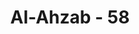 ---
title: "Al-Ahzab - 58"
no: 58
arabic_no: ٥٨
ayah: وَالَّذِيْنَ يُؤْذُوْنَ الْمُؤْمِنِيْنَ وَالْمُؤْمِنٰتِ بِغَيْرِ مَا اكْتَسَبُوْا فَقَدِ احْتَمَلُوْا بُهْتَانًا وَّاِثْمًا مُّبِيْنًا ࣖ 
translation: "Dan orang-orang yang menyakiti orang-orang mukmin laki-laki dan perempuan, tanpa ada kesalahan yang mereka perbuat, maka sungguh, mereka telah memikul kebohongan dan dosa yang nyata."
tafsir: "Orang yang menyakiti para mukmin, baik laki-laki maupun perempuan, tanpa kesalahan yang mereka perbuat, dan hanya berdasarkan kepada fitnah dan tuduhan yang dibuat-buat, maka sungguh mereka itu telah melakukan dosa yang nyata. Menurut Ibnu 'Abbas, ayat ini diturunkan sehubungan dengan tuduhan 'Abdullah bin Ubay terhadap 'aisyah yang dikatakannya telah berbuat mesum dalam perjalanan pulang beserta Nabi Muhammad setelah memerangi Bani Mushthaliq, yang terkenal dengan hadits al-ifk. \n\nDalam hadis Nabi saw dijelaskan:\n\nAbu Hurairah meriwayatkan bahwa Rasulullah pernah ditanya tentang apa artinya bergunjing. Beliau menjawab, \"Engkau menyebut-nyebut saudaramu dengan sesuatu yang dibencinya.\" Nabi ditanya lagi, \"Bagaimana jika yang disebut itu memang benar atau suatu kenyataan?\" Nabi menjawab, \"Bila yang diucapkan itu benar, engkau telah mengumpat kepadanya, dan bila itu tidak benar maka engkau telah membuat kedustaan terhadapnya.\" (Riwayat Abu Dawud)"
---
